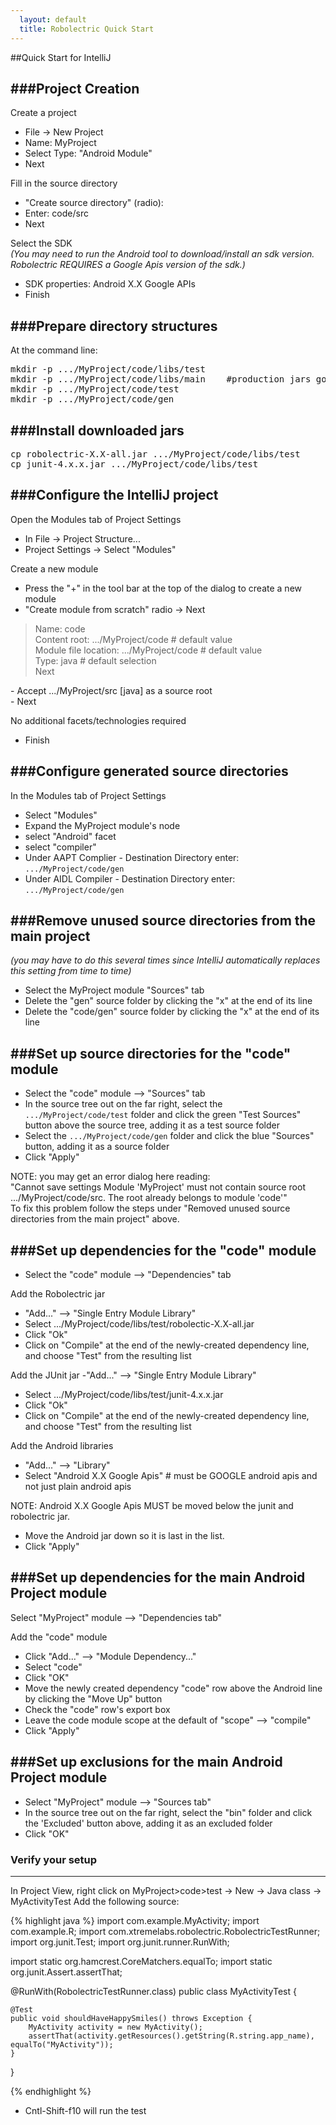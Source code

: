 ```yaml
---
  layout: default
  title: Robolectric Quick Start
---
```


##Quick Start for IntelliJ

###Project Creation
----------------------
Create a project
- File -> New Project
- Name: MyProject
- Select Type:  "Android Module"
- Next

Fill in the source directory
- "Create source directory" (radio):
- Enter: code/src
- Next

Select the SDK
_<br>(You may need to run the Android tool to download/install an sdk version. Robolectric REQUIRES a Google Apis version of the sdk.)_
- SDK properties: Android X.X Google APIs
- Finish


###Prepare directory structures
------------------------------
At the command line:
<pre>
mkdir -p .../MyProject/code/libs/test
mkdir -p .../MyProject/code/libs/main    #production jars go here e.g. roboguice
mkdir -p .../MyProject/code/test
mkdir -p .../MyProject/code/gen
</pre>

###Install downloaded jars
-------------------------------
<pre>
cp robolectric-X.X-all.jar .../MyProject/code/libs/test
cp junit-4.x.x.jar .../MyProject/code/libs/test
</pre>


###Configure the IntelliJ project
-------------------------------
Open the Modules tab of Project Settings
- In File -> Project Structure...
- Project Settings -> Select "Modules"

Create a new module
- Press the "+" in the tool bar at the top of the dialog to create a new module
- "Create module from scratch" radio -> Next
<blockquote>
	Name: code<br>
	Content root: .../MyProject/code 	# default value<br>
	Module file location: .../MyProject/code  	# default value<br>
	Type: java  	# default selection<br>
	Next<br>
</blockquote>
- Accept .../MyProject/src [java] as a source root<br>
- Next<br>

No additional facets/technologies required

- Finish


###Configure generated source directories
-------------------------
In the Modules tab of Project Settings
- Select "Modules"
- Expand the MyProject module's node
- select "Android" facet
- select "compiler"
- Under AAPT Complier - Destination Directory enter: <code>.../MyProject/code/gen</code>
- Under AIDL Compiler - Destination Directory enter: <code>.../MyProject/code/gen</code>

###Remove unused source directories from the main project
------------------------------
_(you may have to do this several times since IntelliJ
automatically replaces this setting from time to time)_
- Select the MyProject module "Sources" tab
- Delete the "gen" source folder by clicking the "x" at the end of its line
- Delete the "code/gen" source folder by clicking the "x" at the end of its line

###Set up source directories for the "code" module
-------------------------------
- Select the "code" module --> "Sources" tab
- In the source tree out on the far right, select the <code>.../MyProject/code/test</code>
folder and click the green "Test Sources" button above the source tree, adding it as a test source folder
- Select the <code>.../MyProject/code/gen</code> folder and click the blue "Sources" button, adding it as a source folder
- Click "Apply"

NOTE: you may get an error dialog here reading:<br>
"Cannot save settings   Module 'MyProject' must not contain source root .../MyProject/code/src.  The root already
belongs to module 'code'"<br>
To fix this problem follow the steps under "Removed unused source directories from the main project" above.

###Set up dependencies for the "code" module
-------------------------------
- Select the "code" module --> "Dependencies" tab

Add the Robolectric jar
- "Add..." --> "Single Entry Module Library"
- Select .../MyProject/code/libs/test/robolectic-X.X-all.jar
- Click "Ok"
- Click on "Compile" at the end of the newly-created dependency line, and choose "Test" from the resulting list

Add the JUnit jar
-"Add..." --> "Single Entry Module Library"
- Select .../MyProject/code/libs/test/junit-4.x.x.jar
- Click "Ok"
- Click on "Compile" at the end of the newly-created dependency line, and choose "Test" from the resulting list

Add the Android libraries
- "Add..." --> "Library"
- Select "Android X.X Google Apis"  # must be GOOGLE android apis and not just plain android apis

NOTE: Android X.X Google Apis MUST be moved below the junit and robolectric jar.
- Move the Android jar down so it is last in the list.
- Click "Apply"

###Set up dependencies for the main Android Project module
----------------------------
Select "MyProject" module --> "Dependencies tab"

Add the "code" module
- Click "Add..." --> "Module Dependency..."
- Select "code"
- Click "OK"
- Move the newly created dependency "code" row above the Android line by clicking the "Move Up" button
- Check the "code" row's export box
- Leave the code module scope at the default of "scope" --> "compile"
- Click	"Apply"

###Set up exclusions for the main Android Project module
--------------------------------------------------------
- Select "MyProject" module --> "Sources tab"
- In the source tree out on the far right, select the "bin" folder and click the 'Excluded' button above, adding it as an excluded folder
- Click "OK"



### Verify your setup
--------------------------------------------------------------------------------------------
In Project View, right click on MyProject>code>test -> New -> Java class ->  MyActivityTest
Add the following source:

{% highlight java %}
import com.example.MyActivity;
import com.example.R;
import com.xtremelabs.robolectric.RobolectricTestRunner;
import org.junit.Test;
import org.junit.runner.RunWith;

import static org.hamcrest.CoreMatchers.equalTo;
import static org.junit.Assert.assertThat;

@RunWith(RobolectricTestRunner.class)
public class MyActivityTest {

    @Test
    public void shouldHaveHappySmiles() throws Exception {
        MyActivity activity = new MyActivity();
        assertThat(activity.getResources().getString(R.string.app_name), equalTo("MyActivity"));
    }
}

{% endhighlight %}


- Cntl-Shift-f10 will run the test
